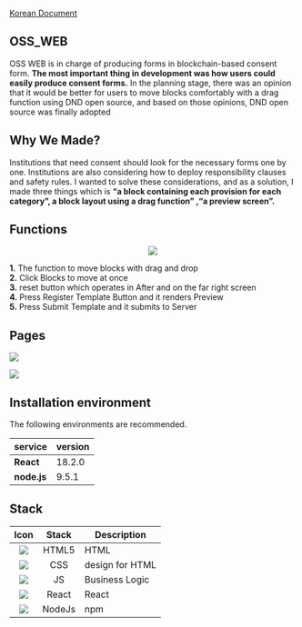 





[Korean Document](https://github.com/2023-oss/OSS-WEB/blob/main/README.md)

## OSS_WEB
OSS WEB is in charge of producing forms in blockchain-based consent form. **The most important thing in development was how users could easily produce consent forms.** In the planning stage, there was an opinion that it would be better for users to move blocks comfortably with a drag function using DND open source, and based on those opinions, DND open source was finally adopted
## Why We Made?
Institutions that need consent should look for the necessary forms one by one. Institutions are also considering how to deploy responsibility clauses and safety rules. I wanted to solve these considerations, and as a solution, I made three things which is **“a block containing each provision for each category”, a block layout using a drag function” ,“a preview screen”.**
## Functions


 <p align="center"> <img src="https://github.com/2023-oss/OSS-ISSUER/assets/102888719/6828fb42-856e-4f2a-8ae7-d70669edac10"> </p>
 

 **1.** The function to move blocks with drag and drop
 <br/>
 **2.** Click Blocks to move at once
  <br/>
 **3.** reset button which operates in After and on the far right screen
  <br/>
 **4.** Press Register Template Button and it renders Preview
  <br/>
 **5.** Press Submit Template and it submits to Server

 ## Pages
<p>
<img src="https://github.com/2023-oss/OSS-WEB/assets/102888719/6a0ad2c5-1476-43f1-9a90-a124aab8376a">
</p>
<p>
<img src="https://github.com/2023-oss/OSS-WEB/assets/102888719/ad414a3e-ce1f-4f4e-a886-cf741eeaa27b">
</p>



## Installation environment

The following environments are recommended.

| service           | version  |
| ----------------- | -------- |
| **React**        | 18.2.0      |
| **node.js**      | 9.5.1    |


## Stack
|                             Icon                              |   Stack   | Description                                      |
| :-----------------------------------------------------------: | :-------: | ------------------------------------------------ |
| <img src="https://img.shields.io/badge/HTML5-E34F26?style=flat-square&logo=html5&logoColor=white"/>    |  HTML5   | HTML                               |
|  <img src="https://img.shields.io/badge/CSS3-1572B6?style=flat-square&logo=css3&logoColor=white"/>  |  CSS  |  design for HTML  
|  <img src="https://img.shields.io/badge/JavaScript-F7DF1E?style=flat-square&logo=javascript&logoColor=black"/>  |  JS   | Business Logic        
| <img src="https://img.shields.io/badge/React-61DAFB?style=flat-square&logo=React&logoColor=black"/>|  React   | React
| <img src="https://img.shields.io/badge/Node.js-339933?style=flat-square&logo=Node.js&logoColor=white"/>|  NodeJs  | npm


